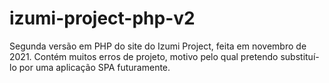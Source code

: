 # izumi-project-php-v2

Segunda versão em PHP do site do Izumi Project, feita em novembro de 2021. Contém muitos erros de projeto, motivo pelo qual pretendo substituí-lo por uma aplicação SPA futuramente.